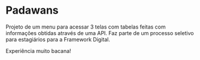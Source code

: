 # Padawans

Projeto de um menu para acessar 3 telas com tabelas feitas com informações obtidas através de uma API.
Faz parte de um processo seletivo para estagiários para a Framework Digital.

Experiência muito bacana!
